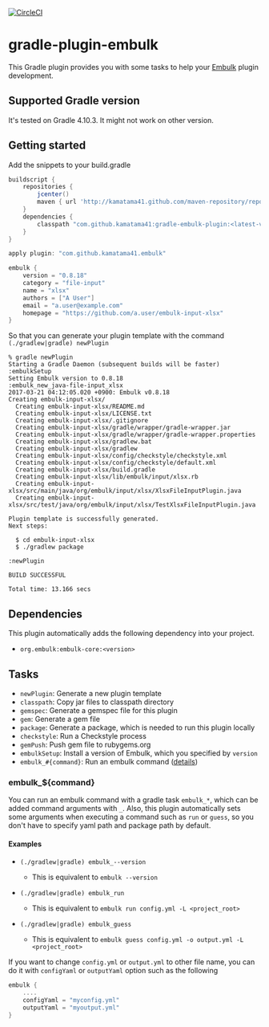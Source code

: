 [![CircleCI](https://circleci.com/gh/kamatama41/gradle-embulk-plugin.svg?style=svg)](https://circleci.com/gh/kamatama41/gradle-embulk-plugin)

# gradle-plugin-embulk
This Gradle plugin provides you with some tasks to help your [Embulk](http://www.embulk.org) plugin development.

## Supported Gradle version
It's tested on Gradle 4.10.3. It might not work on other version.

## Getting started
Add the snippets to your build.gradle

```gradle
buildscript {
    repositories {
        jcenter()
        maven { url 'http://kamatama41.github.com/maven-repository/repository' }
    }
    dependencies {
        classpath "com.github.kamatama41:gradle-embulk-plugin:<latest-version>"
    }
}

apply plugin: "com.github.kamatama41.embulk"

embulk {
    version = "0.8.18"
    category = "file-input"
    name = "xlsx"
    authors = ["A User"]
    email = "a.user@example.com"
    homepage = "https://github.com/a.user/embulk-input-xlsx"
}
```

So that you can generate your plugin template with the command `(./gradlew|gradle) newPlugin`

```
% gradle newPlugin
Starting a Gradle Daemon (subsequent builds will be faster)
:embulkSetup
Setting Embulk version to 0.8.18
:embulk_new_java-file-input_xlsx
2017-03-21 04:12:05.020 +0900: Embulk v0.8.18
Creating embulk-input-xlsx/
  Creating embulk-input-xlsx/README.md
  Creating embulk-input-xlsx/LICENSE.txt
  Creating embulk-input-xlsx/.gitignore
  Creating embulk-input-xlsx/gradle/wrapper/gradle-wrapper.jar
  Creating embulk-input-xlsx/gradle/wrapper/gradle-wrapper.properties
  Creating embulk-input-xlsx/gradlew.bat
  Creating embulk-input-xlsx/gradlew
  Creating embulk-input-xlsx/config/checkstyle/checkstyle.xml
  Creating embulk-input-xlsx/config/checkstyle/default.xml
  Creating embulk-input-xlsx/build.gradle
  Creating embulk-input-xlsx/lib/embulk/input/xlsx.rb
  Creating embulk-input-xlsx/src/main/java/org/embulk/input/xlsx/XlsxFileInputPlugin.java
  Creating embulk-input-xlsx/src/test/java/org/embulk/input/xlsx/TestXlsxFileInputPlugin.java

Plugin template is successfully generated.
Next steps:

  $ cd embulk-input-xlsx
  $ ./gradlew package

:newPlugin

BUILD SUCCESSFUL

Total time: 13.166 secs
```

## Dependencies
This plugin automatically adds the following dependency into your project.
- `org.embulk:embulk-core:<version>`

## Tasks
- `newPlugin`: Generate a new plugin template
- `classpath`: Copy jar files to classpath directory
- `gemspec`: Generate a gemspec file for this plugin
- `gem`: Generate a gem file
- `package`: Generate a package, which is needed to run this plugin locally 
- `checkstyle`: Run a Checkstyle process
- `gemPush`: Push gem file to rubygems.org
- `embulkSetup`: Install a version of Embulk, which you specified by `version`
- `embulk_#{command}`: Run an embulk command ([details](#embulk_command))

### embulk_${command}
You can run an embulk command with a gradle task `embulk_*`, which can be added command arguments with `_`.
Also, this plugin automatically sets some arguments when executing a command such as `run` or `guess`,
so you don't have to specify yaml path and package path by default.

#### Examples
- `(./gradlew|gradle) embulk_--version`
  - This is equivalent to `embulk --version`

- `(./gradlew|gradle) embulk_run`
  - This is equivalent to `embulk run config.yml -L <project_root>`

- `(./gradlew|gradle) embulk_guess`
  - This is equivalent to `embulk guess config.yml -o output.yml -L <project_root>`

If you want to change `config.yml` or `output.yml` to other file name, you can do it with `configYaml` or `outputYaml` option such as the following

```gradle
embulk {
    ....
    configYaml = "myconfig.yml"
    outputYaml = "myoutput.yml"
}
```
